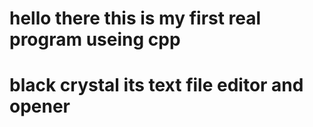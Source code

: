 # hello there this is my first real program useing cpp

# black crystal its text file editor and opener
